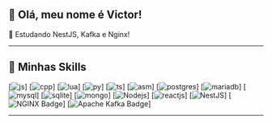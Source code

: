 

## 💜 Olá, meu nome é <strong>Victor!</strong>


🔭 Estudando NestJS, Kafka e Nginx!

----

## 🚀 Minhas Skills


[![js](https://img.shields.io/badge/JavaScript-323330?style=for-the-badge&logo=javascript&logoColor=F7DF1E)]
[![cpp](https://img.shields.io/badge/C%2B%2B-00599C?style=for-the-badge&logo=c%2B%2B&logoColor=white)]
[![lua](https://img.shields.io/badge/Lua-2C2D72?style=for-the-badge&logo=lua&logoColor=white)]
[![py](https://img.shields.io/badge/Python-FFD43B?style=for-the-badge&logo=python&logoColor=white)]
[![ts](https://img.shields.io/badge/TypeScript-007ACC?style=for-the-badge&logo=typescript&logoColor=white)]
[![asm](https://img.shields.io/badge/AssemblyScript-007AAC.svg?style=for-the-badge&logo=AssemblyScript&logoColor=white)]
[![postgres](https://img.shields.io/badge/PostgreSQL-316192?style=for-the-badge&logo=postgresql&logoColor=white)]
[![mariadb](https://img.shields.io/badge/MariaDB-003545?style=for-the-badge&logo=mariadb&logoColor=white)]
[![mysql](https://img.shields.io/badge/MySQL-005C84?style=for-the-badge&logo=mysql&logoColor=white)]
[![sqlite](https://img.shields.io/badge/SQLite-07405E?style=for-the-badge&logo=sqlite&logoColor=white)]
[![mongo](https://img.shields.io/badge/MongoDB-4EA94B?style=for-the-badge&logo=mongodb&logoColor=white)]
[![Nodejs](https://img.shields.io/badge/Node.js-339933?style=for-the-badge&logo=nodedotjs&logoColor=white)]
[![reactjs](https://img.shields.io/badge/React-20232A?style=for-the-badge&logo=react&logoColor=61DAFB)]
[![NestJS](https://img.shields.io/badge/nestjs-%23E0234E.svg?style=for-the-badge&logo=nestjs&logoColor=white)]
[![NGINX Badge](https://img.shields.io/badge/NGINX-009639?logo=nginx&logoColor=fff&style=for-the-badge)]
[![Apache Kafka Badge](https://img.shields.io/badge/Apache%20Kafka-231F20?logo=apachekafka&logoColor=fff&style=for-the-badge)]



---


